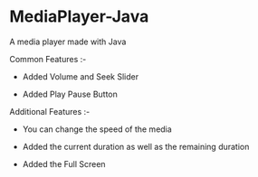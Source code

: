 # MediaPlayer-Java
A media player made with Java

Common Features :-


- Added Volume and Seek Slider

- Added Play Pause Button




Additional Features :-


- You can change the speed of the media

- Added the current duration as well as the remaining duration

- Added the Full Screen

